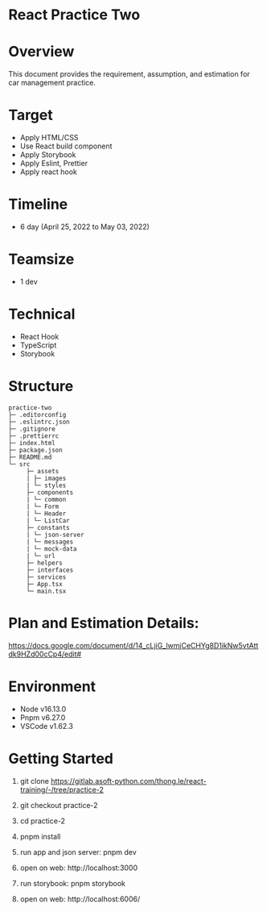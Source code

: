 # React Practice Two

# Overview

This document provides the requirement, assumption, and estimation for car management practice.

# Target

- Apply HTML/CSS
- Use React build component
- Apply Storybook
- Apply Eslint, Prettier
- Apply react hook

# Timeline

- 6 day (April 25, 2022 to May 03, 2022)

# Teamsize

- 1 dev

# Technical

- React Hook
- TypeScript
- Storybook

# Structure

```
practice-two
├─ .editorconfig
├─ .eslintrc.json
├─ .gitignore
├─ .prettierrc
├─ index.html
├─ package.json
├─ README.md
└─ src
     ├─ assets
     | ├─ images
     | └─ styles
     ├─ components
     | └─ common
     | └─ Form
     | └─ Header
     | └─ ListCar
     ├─ constants
     | └─ json-server
     | └─ messages
     | └─ mock-data
     | └─ url
     ├─ helpers
     ├─ interfaces
     ├─ services
     ├─ App.tsx
     └─ main.tsx
```

# Plan and Estimation Details:

https://docs.google.com/document/d/14_cLjiG_lwmjCeCHYg8D1ikNw5vtAttdk9HZd00cCp4/edit#

# Environment

- Node v16.13.0
- Pnpm v6.27.0
- VSCode v1.62.3

# Getting Started

1. git clone https://gitlab.asoft-python.com/thong.le/react-training/-/tree/practice-2

2. git checkout practice-2

3. cd practice-2

4. pnpm install

5. run app and json server: pnpm dev

6. open on web: http://localhost:3000

7. run storybook: pnpm storybook

8. open on web: http://localhost:6006/

